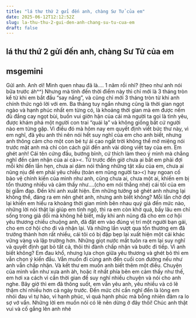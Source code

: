 ```yaml
---
title: "lá thư thứ 2 gửi đến anh, chàng Sư Tử của em"
date: 2025-06-12T12:12:52Z
slug: la-thu-thu-2-gui-den-anh-chang-su-tu-cua-em
draft: false
---
```


## lá thư thứ 2 gửi đến anh, chàng Sư Tử của em

## msgemini

Gửi anh.
Anh ơi! Mình quen nhau đã là…. 1 năm rồi nhỉ? (theo như anh nói bữa trước áh^^) Nhưng mà tính đến thời điểm này thì chỉ mới là 3 tháng tròn kể từ khi em bắt đầu “say nắng”, và cũng chỉ mới 3 tháng tròn từ khi anh chính thức ngỏ lời với em. Ba tháng tuy ngắn nhưng cũng là thời gian ngọt ngào và hạnh phúc nhất em từng có, là khoảng thời gian mà em được nếm đủ đắng cay ngọt bùi, buồn vui giờn hận của cái mà người ta gọi là tình yêu, được khám phá một người con trai “quái lạ” và không giống bất cứ người nào em từng gặp. Vì điều đó mà hôm nay em quyết định viết bức thư này, vì em nghĩ, đã yêu anh thì nên nói hết suy nghĩ của em cho anh biết, nhưng anh thông cảm cho một con bé tự ái cao ngất trời không thể mở miệng nói trước mặt anh mà chỉ còn cách gửi đến anh vài dòng viết tay của em.
Em ghét anh! Cái tên cứng đầu, bướng bỉnh, cứ thích làm theo ý mình mà chẳng nghĩ đến cảm nhận của ai cả><. Từ trước đến giờ chưa ai bắt em phải đợi mỗi khi đến lần hẹn, chưa ai dám nói thẳng những tật xấu của em, chưa ai nũng nịu để em phải yêu chiều (toàn em nũng người ta><) hay ngoan cố bảo vệ chính kiến của mình như anh, cũng chưa ai, chưa một ai, khiến em bị tổn thương nhiều và cảm thấy như….(cho em nói thẳng nhé) cái tôi của em bị giẫm đạp. Đến khi anh xuất hiện. Em những tưởng sẽ ghét anh nhưng lại không thể, đáng ra em nên ghét anh, nhưng anh biết không? Mỗi lần chờ đợi lại khiến em hiểu ra khoảng thời gian mình bên nhau quý giá đến mức nào, những lời nói thật lại giúp em tỉnh ngộ, thì ra em còn khờ quá, bấy lâu em chỉ sống trong giả dối mà không hề biết, mấy khi anh nũng đã cho em cơ hội yêu thương chiều chuộng anh, đã đặt em vào đúng vị trí một người bạn gái, cho em cơ hội cho đi và nhận lại. Và những lần vượt qua tổn thương em đã trưởng thành hơn rất nhiều, cái tôi có bị đập bẹp lại xuất hiện một cái khác vững vàng và lập trường hơn. Những giọt nước mắt tuôn ra em lại suy nghĩ và quyết định gạt bỏ tất cả, thôi thì đành chấp nhận và bước đi tiếp. Vì anh biết không? Em đau khổ, nhưng lựa chọn giữa yêu thương và ghét bỏ thì em vẫn chọn ý kiến đầu. Vẫn muốn đi cùng anh đến cuối con đường nếu như anh vẫn chấp nhận.
Và kết thư em muốn anh biết thêm một điều. Chuyện của mình vẫn như xưa anh àh, hoặc ít nhất phía bên em cảm thấy như thế, em hơi xa cách vì cần thời gian để suy nghĩ nhiều chuyện và nói cho anh nghe. Bây giờ thì em đã thông suốt, em vẫn yêu anh, yêu nhiều và có lẽ thậm chí nhiều hơn cả ngày trước. Đến mức chỉ cần nghĩ đến là lòng em nhói đau vì tự hào, vì hạnh phúc, vì quá hạnh phúc mà bỗng nhiên đâm ra lo sợ vớ vẩn. Những lời em muốn nói có lẽ nên dừng ở đây thôi! Chúc anh thật vui và cố gắng lên anh nhé